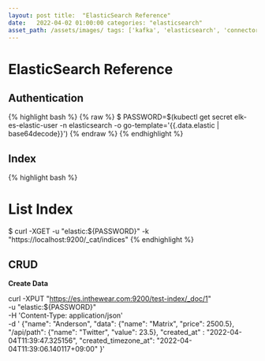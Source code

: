 ```yaml
---
layout: post title:  "ElasticSearch Reference"
date:   2022-04-02 01:00:00 categories: "elasticsearch"
asset_path: /assets/images/ tags: ['kafka', 'elasticsearch', 'connector']
---
```


# ElasticSearch Reference

## Authentication

{% highlight bash %} {% raw %} $ PASSWORD=$(kubectl get secret elk-es-elastic-user -n elasticsearch -o
go-template='{{.data.elastic | base64decode}}')
{% endraw %} {% endhighlight %}

## Index

{% highlight bash %}

# List Index

$ curl -XGET -u "elastic:${PASSWORD}" -k "https://localhost:9200/_cat/indices"
{% endhighlight %}

## CRUD

**Create Data**

curl -XPUT "https://es.inthewear.com:9200/test-index/_doc/1" \
    -u "elastic:${PASSWORD}" \
    -H 'Content-Type: application/json' \
    -d '
{"name": "Anderson",
"data": {"name": "Matrix", "price": 2500.5},
"/api/path": {"name": "Twitter", "value": 23.5},
"created_at" : "2022-04-04T11:39:47.325156",
"created_timezone_at": "2022-04-04T11:39:06.140117+09:00"
}'
